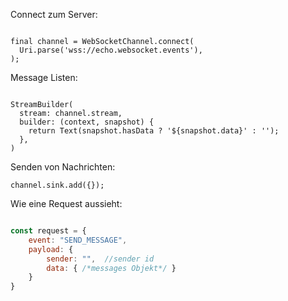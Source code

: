 Connect zum Server:

```

final channel = WebSocketChannel.connect(
  Uri.parse('wss://echo.websocket.events'),
);

```

Message Listen:

```

StreamBuilder(
  stream: channel.stream,
  builder: (context, snapshot) {
    return Text(snapshot.hasData ? '${snapshot.data}' : '');
  },
)

```

Senden von Nachrichten:

```
channel.sink.add({});
```

Wie eine Request aussieht:

```javascript

const request = {
    event: "SEND_MESSAGE",
    payload: {
        sender: "",  //sender id
        data: { /*messages Objekt*/ }
    }
}

```